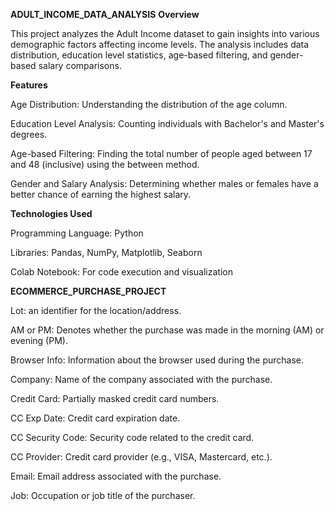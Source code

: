 **ADULT_INCOME_DATA_ANALYSIS**
**Overview**

This project analyzes the Adult Income dataset to gain insights into various demographic factors affecting income levels. The analysis includes data distribution, education level statistics, age-based filtering, and gender-based salary comparisons.

**Features**

Age Distribution: Understanding the distribution of the age column.

Education Level Analysis: Counting individuals with Bachelor's and Master's degrees.

Age-based Filtering: Finding the total number of people aged between 17 and 48 (inclusive) using the between method.

Gender and Salary Analysis: Determining whether males or females have a better chance of earning the highest salary.

**Technologies Used**

Programming Language: Python

Libraries: Pandas, NumPy, Matplotlib, Seaborn

Colab Notebook: For code execution and visualization

**ECOMMERCE_PURCHASE_PROJECT**

Lot: an identifier for the location/address.

AM or PM: Denotes whether the purchase was made in the morning (AM) or evening (PM).

Browser Info: Information about the browser used during the purchase.

Company: Name of the company associated with the purchase.

Credit Card: Partially masked credit card numbers.

CC Exp Date: Credit card expiration date.

CC Security Code: Security code related to the credit card.

CC Provider: Credit card provider (e.g., VISA, Mastercard, etc.).

Email: Email address associated with the purchase.

Job: Occupation or job title of the purchaser.
